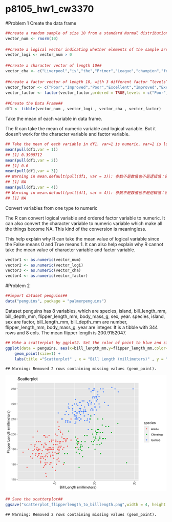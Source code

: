 p8105\_hw1\_cw3370
================

\#Problem 1 Create the data frame

``` r
##create a random sample of size 10 from a standard Normal distribution##
vector_num <- rnorm(10)

##create a logical vector indicating whether elements of the sample are greater than 0##
vector_logi <- vector_num > 0

##create a character vector of length 10##
vector_cha <- c("Liverpool","is","the","Primer","League","champion","for","the","2019-2020","season")

##create a factor vector of length 10, with 3 different factor “levels”,the levels is Poor,Improved,Excellent##
vector_factor <- c("Poor","Improved","Poor","Excellent","Improved","Excellent","Poor","Excellent","Improved","Excellent")
vector_factor <- factor(vector_factor,ordered = TRUE,levels = c("Poor","Improved","Excellent"))

##Create the Data Frame##
df1 <- tibble(vector_num , vector_logi , vector_cha , vector_factor)
```

Take the mean of each variable in data frame.

The R can take the mean of numeric variable and logical variable. But it
doesn’t work for the character variable and factor variable.

``` r
## Take the mean of each variable in df1. var=1 is numeric, var=2 is logical, var=3 is character, var=4 is factor##
mean(pull(df1,var = 1))
## [1] 0.3909712
mean(pull(df1,var = 2))
## [1] 0.6
mean(pull(df1,var = 3))
## Warning in mean.default(pull(df1, var = 3)): 参数不是数值也不是逻辑值：回覆NA
## [1] NA
mean(pull(df1,var = 4))
## Warning in mean.default(pull(df1, var = 4)): 参数不是数值也不是逻辑值：回覆NA
## [1] NA
```

Convert variables from one type to numeric

The R can convert logical variable and ordered factor variable to
numeric. It can also convert the character variable to numeric variable
which make all the things become NA. This kind of the conversion is
meaningless.

This help explain why R can take the mean value of logical variable
since the False means 0 and True means 1. It can also help explain why R
cannot take the mean value of character variable and factor variable.

``` r
vector1 <- as.numeric(vector_num)
vector2 <- as.numeric(vector_logi)
vector3 <- as.numeric(vector_cha)
vector4 <- as.numeric(vector_factor)
```

\#Problem 2

``` r
##import dataset penguins##
data("penguins", package = "palmerpenguins")
```

Dataset penguins has 8 variables, which are species, island,
bill\_length\_mm, bill\_depth\_mm, flipper\_length\_mm, body\_mass\_g,
sex, year. species, island, sex are factor, bill\_length\_mm,
bill\_depth\_mm are number, flipper\_length\_mm, body\_mass\_g, year are
integer. It is a tibble with 344 rows and 8 cols. The mean flipper
length is 200.9152047.

``` r
## Make a scatterplot by ggplot2. Set the color of point to blue and size of point to 1. Name the titile, x axis and y axis. ##
ggplot(data = penguins, aes(x=bill_length_mm,y=flipper_length_mm,color=species)) + 
    geom_point(size=1) +
    labs(title ="Scatterplot" , x = "Bill Length (millimeters)" , y = "Flipper Length (millimeters)")
```

    ## Warning: Removed 2 rows containing missing values (geom_point).

![](p8105_hw1_cw3370_files/figure-gfm/unnamed-chunk-5-1.png)<!-- -->

``` r
## Save the scatterplot##
ggsave("scatterplot_flipperlength_to_billlength.png",width = 4, height = 4)
```

    ## Warning: Removed 2 rows containing missing values (geom_point).
